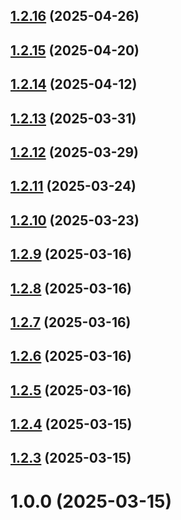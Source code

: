 ## [1.2.16](https://github.com/migolovina/study_2024-2025_os_intro/compare/1.2.15...1.2.16) (2025-04-26)



## [1.2.15](https://github.com/migolovina/study_2024-2025_os_intro/compare/1.2.14...1.2.15) (2025-04-20)



## [1.2.14](https://github.com/migolovina/study_2024-2025_os_intro/compare/1.2.13...1.2.14) (2025-04-12)



## [1.2.13](https://github.com/migolovina/study_2024-2025_os_intro/compare/1.2.12...1.2.13) (2025-03-31)



## [1.2.12](https://github.com/migolovina/study_2024-2025_os_intro/compare/1.2.11...1.2.12) (2025-03-29)



## [1.2.11](https://github.com/migolovina/study_2024-2025_os_intro/compare/1.2.10...1.2.11) (2025-03-24)



## [1.2.10](https://github.com/migolovina/study_2024-2025_os_intro/compare/1.2.9...1.2.10) (2025-03-23)



## [1.2.9](https://github.com/migolovina/study_2024-2025_os_intro/compare/1.2.8...1.2.9) (2025-03-16)



## [1.2.8](https://github.com/migolovina/study_2024-2025_os_intro/compare/1.2.7...1.2.8) (2025-03-16)



## [1.2.7](https://github.com/migolovina/study_2024-2025_os_intro/compare/1.2.6...1.2.7) (2025-03-16)



## [1.2.6](https://github.com/migolovina/study_2024-2025_os_intro/compare/1.2.5...1.2.6) (2025-03-16)



## [1.2.5](https://github.com/migolovina/study_2024-2025_os_intro/compare/1.2.4...1.2.5) (2025-03-16)



## [1.2.4](https://github.com/migolovina/study_2024-2025_os_intro/compare/1.2.3...1.2.4) (2025-03-15)



## [1.2.3](https://github.com/migolovina/study_2024-2025_os_intro/compare/1.0.0...1.2.3) (2025-03-15)



# 1.0.0 (2025-03-15)



